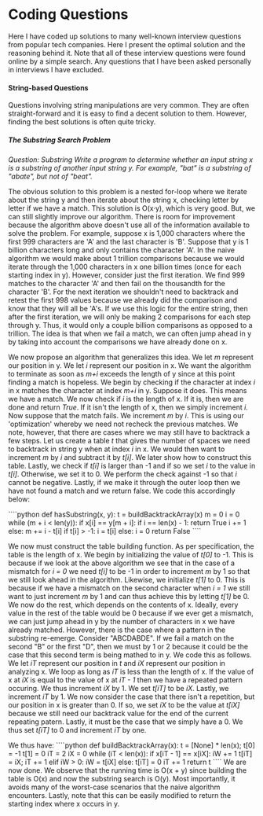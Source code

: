# Coding Questions #
Here I have coded up solutions to many well-known interview questions from popular tech companies. Here I present the optimal solution and the reasoning behind it. Note that all of these interview questions were found online by a simple search. Any questions that I have been asked personally in interviews I have excluded. 

#### String-based Questions ####
Questions involving string manipulations are very common. They are often straight-forward and it is easy to find a decent solution to them. However, finding the best solutions is often quite tricky.

##### The Substring Search Problem #####
<i> Question: Substring Write a program to determine whether an input string x is a substring of another input string y. For example, "bat" is a substring of "abate", but not of "beat". </i>
<br>
<p>The obvious solution to this problem is a nested for-loop where we iterate about the string y and then iterate about the string x, checking letter by letter if we have a match. This solution is O(x·y), which is very good. But, we can still slightly improve our algorithm. There is room for improvement because the algorithm above doesn't use all of the information available to solve the problem. For example, suppose x is 1,000 characters where the first 999 characters are 'A' and the last character is 'B'. Suppose that y is 1 billion characters long and only contains the character 'A'. In the naive algorithm we would make about 1 trillion comparisons because we would iterate through the 1,000 characters in x one billion times (once for each starting index in y). However, consider just the first iteration. We find 999 matches to the character 'A' and then fail on the thousandth for the character 'B'. For the next iteration we shouldn't need to backtrack and retest the first 998 values because we already did the comparison and know that they will all be 'A's. If we use this logic for the entire string, then after the first iteration, we will only be making 2 comparisons for each step through y. Thus, it would only a couple billion comparisons as opposed to a trillion. The idea is that when we fail a match, we can often jump ahead in y by taking into account the comparisons we have already done on x.</p>
<p>We now propose an algorithm that generalizes this idea. We let <i>m</i> represent our position in y. We let <i>i</i> represent our position in x. We want the algorithm to terminate as soon as <i>m+i</i> exceeds the length of y since at this point finding a match is hopeless. We begin by checking if the character at index <i>i</i> in x matches the character at index <i>m+i</i> in y. Suppose it does. This means we have a match. We now check if <i>i</i> is the length of x. If it is, then we are done and return <i>True</i>. If it isn't the length of x, then we simply increment <i>i</i>. Now suppose that the match fails. We increment <i>m</i> by <i>i</i>. This is using our 'optimization' whereby we need not recheck the previous matches. We note, however, that there are cases where we may still have to backtrack a few steps. Let us create a table <i>t</i> that gives the number of spaces we need to backtrack in string y when at index <i>i</i> in x. We would then want to increment <i>m</i> by <i>i</i> and subtract it by <i>t[i]</i>. We later show how to construct this table. Lastly, we check if <i>t[i]</i> is larger than -1 and if so we set <i>i</i> to the value in <i>t[i]</i>. Otherwise, we set it to 0. We perform the check against -1 so that <i>i</i> cannot be negative. Lastly, if we make it through the outer loop then we have not found a match and we return false. We code this accordingly below:</p>
````python
def hasSubstring(x, y):
    t = buildBacktrackArray(x)
    m = 0
    i = 0
    while (m + i < len(y)):
        if x[i] == y[m + i]:
            if i == len(x) - 1:
                return True
            i += 1
        else:
            m += i - t[i]
            if t[i] > -1: 
                i = t[i]
            else:
                i = 0
    return False
````
<p>We now must construct the table building function. As per specification, the table is the length of x. We begin by initializing the value of <i>t[0]</i> to -1. This is because if we look at the above algorithm we see that in the case of a mismatch for <i>i = 0</i> we need <i>t[i]</i> to be -1 in order to increment <i>m</i> by 1 so that we still look ahead in the algorithm. Likewise, we initialize <i>t[1]</i> to 0. This is because if we have a mismatch on the second character when <i>i = 1</i> we still want to just increment <i>m</i> by 1 and can thus achieve this by letting <i>t[1]</i> be 0. We now do the rest, which depends on the contents of x. Ideally, every value in the rest of the table would be 0 because if we ever get a mismatch, we can just jump ahead in y by the number of characters in x we have already matched. However, there is the case where a pattern in the substring re-emerge. Consider "ABCDABDE". If we fail a match on the second "B" or the first "D", then we must by 1 or 2 because it could be the case that this second term is being mathed to in y. We code this as follows. We let <i>iT</i> represent our position in <i>t</i> and <i>iX</i> represent our position in analyzing x. We loop as long as <i>iT</i> is less than the length of x. If the value of x at <i>iX</i> is equal to the value of x at <i>iT - 1</i> then we have a repeated pattern occuring. We thus increment <i>iX</i> by 1. We set <i>t[iT]</i> to be <i>iX</i>. Lastly, we increment <i>iT</i> by 1. We now consider the case that there isn't a repetition, but our position in x is greater than 0. If so, we set <i>iX</i> to be the value at <i>t[iX]</i> because we still need our backtrack value for the end of the current repeating patern. Lastly, it must be the case that we simply have a 0. We thus set  <i>t[iT]</i> to 0 and increment <i>iT</i> by one.</p> We thus have: 
````python
def buildBacktrackArray(x):
    t = [None] * len(x);
    t[0] = -1
    t[1] = 0
    iT = 2
    iX = 0
    while (iT < len(x)):
        if x[iT - 1] == x[iX]:
            iW += 1
            t[iT] = iX;
            iT += 1
        elif iW > 0:
            iW = t[iX]
        else:
            t[iT] = 0
            iT += 1
    return t
````
We are now done. We observe that the running time is O(x + y) since building the table is O(x) and now the substring search is O(y). Most importantly, it avoids many of the worst-case scenarios that the naive algorithm encounters. Lastly, note that this can be easily modified to return the starting index where x occurs in y.
